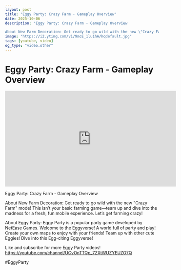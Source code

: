 ```yaml
---
layout: post
title: "Eggy Party: Crazy Farm - Gameplay Overview"
date: 2025-10-06
description: "Eggy Party: Crazy Farm - Gameplay Overview

About New Farm Decoration: Get ready to go wild with the new \"Crazy Farm\" mode! This isn’t your basic farm..."
image: "https://i2.ytimg.com/vi/9mcE_1lu1hA/hqdefault.jpg"
tags: [youtube, video]
og_type: "video.other"
---
```


<script type="application/ld+json">
{
  "@context": "http://schema.org",
  "@type": "VideoObject",
  "name": "Eggy Party: Crazy Farm - Gameplay Overview",
  "description": "Eggy Party: Crazy Farm - Gameplay Overview\n\nAbout New Farm Decoration: Get ready to go wild with the new \\\"Crazy Farm\\\" mode! This isn\u2019t your basic farming game\u2014team up and dive into the madness for a fresh, fun mobile experience. Let\u2019s get farming crazy! \n\nAbout Eggy Party: Eggy Party is a popular party game developed by NetEase Games. Welcome to the Eggyverse! A world full of party and play! Create your own maps to enjoy with your friends! Team up with other cute Eggies! Dive into this Egg-citing Eggyverse!\n\nLike and subscribe for more Eggy Party videos! https://youtube.com/channel/UCvOnTTQp_7ZXtWUZYEUZO7Q\n\n#EggyParty",
  "thumbnailUrl": "https://i2.ytimg.com/vi/9mcE_1lu1hA/hqdefault.jpg",
  "uploadDate": "2025-10-06T13:00:31",
  "embedUrl": "https://www.youtube.com/embed/9mcE_1lu1hA",
  "publisher": {
    "@type": "Person",
    "name": "Celo Zaga"
  },
  "mainEntityOfPage": {
    "@type": "WebPage",
    "@id": "https://celozaga.github.io/2025/10/06/eggy-party:-crazy-farm---gameplay-overview-9mcE_1lu1hA.html"
  },
  "duration": "PT0M0S"
}
</script>

<script type="application/ld+json">
{
  "@context": "http://schema.org",
  "@type": "BlogPosting",
  "headline": "Eggy Party: Crazy Farm - Gameplay Overview",
  "image": "https://i2.ytimg.com/vi/9mcE_1lu1hA/hqdefault.jpg",
  "publisher": {
    "@type": "Person",
    "name": "Celo Zaga"
  },
  "url": "https://celozaga.github.io/2025/10/06/eggy-party:-crazy-farm---gameplay-overview-9mcE_1lu1hA.html",
  "datePublished": "2025-10-06T13:00:31",
  "dateCreated": "2025-10-06T13:00:31",
  "dateModified": "2025-10-06T13:00:31",
  "description": "Eggy Party: Crazy Farm - Gameplay Overview\n\nAbout New Farm Decoration: Get ready to go wild with the new \\\"Crazy Farm\\\" mode! This isn\u2019t your basic farm...",
  "author": {
    "@type": "Person",
    "name": "Celo Zaga"
  },
  "mainEntityOfPage": {
    "@type": "WebPage",
    "@id": "https://celozaga.github.io/2025/10/06/eggy-party:-crazy-farm---gameplay-overview-9mcE_1lu1hA.html"
  }
}
</script>

<h1 class="youtube-post-title">Eggy Party: Crazy Farm - Gameplay Overview</h1>

<iframe width="560" height="315" src="https://www.youtube.com/embed/9mcE_1lu1hA" class="youtube-post-embed" frameborder="0" allowfullscreen></iframe>

<p class="youtube-post-description">Eggy Party: Crazy Farm - Gameplay Overview

About New Farm Decoration: Get ready to go wild with the new "Crazy Farm" mode! This isn’t your basic farming game—team up and dive into the madness for a fresh, fun mobile experience. Let’s get farming crazy! 

About Eggy Party: Eggy Party is a popular party game developed by NetEase Games. Welcome to the Eggyverse! A world full of party and play! Create your own maps to enjoy with your friends! Team up with other cute Eggies! Dive into this Egg-citing Eggyverse!

Like and subscribe for more Eggy Party videos! https://youtube.com/channel/UCvOnTTQp_7ZXtWUZYEUZO7Q

#EggyParty</p>
